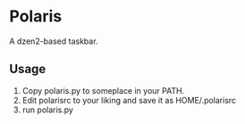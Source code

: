 # Polaris

A dzen2-based taskbar.

## Usage

1. Copy polaris.py to someplace in your PATH.
2. Edit polarisrc to your liking and save it as HOME/.polarisrc
3. run polaris.py
